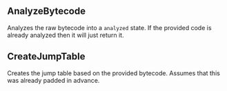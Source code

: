 ## AnalyzeBytecode
Analyzes the raw bytecode into a `analyzed` state. If the provided
code is already analyzed then it will just return it.

## CreateJumpTable
Creates the jump table based on the provided bytecode. Assumes that
this was already padded in advance.

